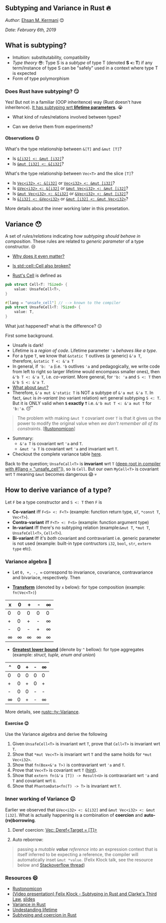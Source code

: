 Subtyping and Variance in Rust :fire:
-------------------------------------
*Author*: [Ehsan M. Kermani](https://ehsanmkermani.com/) :blush:

*Date: February 6th, 2019*

## What is subtyping?

* Intuition: substitutability, compatibility
* *Type theory*  :sunglasses:: Type S is a *subtype* of type T (denoted **S <: T**) if any term/instance of type S can be "safely" used in a context where type T is expected
* Form of type polymorphism

### Does Rust have subtyping? :smirk:

Yes! But not in a familiar (OOP inheritence) way (Rust doesn't have inheritence). [It has subtyping wrt **lifetime parameters**](http://featherweightmusings.blogspot.com/2014/03/subtyping-and-coercion-in-rust.html). :sob:

* What kind of rules/relations involved between types? 

* Can we derive them from experiments?

#### Observations :neutral_face:

What's the type relationship between `&[T]` and `&mut [T]`?

* Is [`&[i32] <: &mut [i32]`](https://play.rust-lang.org/?version=stable&mode=debug&edition=2015&gist=b364a672d7e6cb470c49fdf2a138290c)?
* Is [`&mut [i32] <: &[i32]`](https://play.rust-lang.org/?version=stable&mode=debug&edition=2015&gist=1a077048abc0ef534eeeb7d9e3cf9ba7)?

What's the type relationship between `Vec<T>` and the slice `[T]`?

* Is [`Vec<i32> <: &[i32]`](https://play.rust-lang.org/?version=stable&mode=debug&edition=2015&gist=f13fe69b4b815a38159ba367efa6ed7a) or [`Vec<i32> <: &mut [i32]`](https://play.rust-lang.org/?version=stable&mode=debug&edition=2015&gist=f05b06e248f39f1b162ba4c9fdb018db)?
* Is [`&Vec<i32> <: &[i32]`](https://play.rust-lang.org/?version=stable&mode=debug&edition=2015&gist=a7642f06e41f5190633b0f0530c5c316) or [`&mut Vec<i32> <: &mut [i32]`](https://play.rust-lang.org/?version=stable&mode=debug&edition=2015&gist=8cf6bbc6b6ca23ee5404ed83ae1d4857)?
* Is [`&mut Vec<i32> <: &[i32]`](https://play.rust-lang.org/?version=stable&mode=debug&edition=2015&gist=82a3ca9710d868b5fcce7a67a8b4d14e) or [`&Vec<i32> <: &mut [i32]`](https://play.rust-lang.org/?version=stable&mode=debug&edition=2015&gist=ad68f8fdfc636ed48b24ea45de29157f)?
* Is [`&[i32] <: &Vec<i32>`](https://play.rust-lang.org/?version=stable&mode=debug&edition=2015&gist=cb0221f34f3c7210703c2b24c64573b4) or [`&mut [i32] <: &mut Vec<i32>`](https://play.rust-lang.org/?version=stable&mode=debug&edition=2015&gist=3392fb12e94b9993b02c9797700ea845)?

More details about the inner working later in this presetation.

## Variance :hushed:

A set of *rules/relations* indicating *how subtyping should behave in composition*. These rules are related to *generic parameter* of a type constructor. :unamused:

* [Why does it even matter?](https://play.rust-lang.org/?version=stable&mode=debug&edition=2018&gist=95814e996026c754f946a87aaa3c4d22)

* [Is std::cell::Cell also broken?](https://play.rust-lang.org/?version=stable&mode=debug&edition=2018&gist=93be4c952552d35fae6d7eab73899fc6)

* [Rust's Cell](https://doc.rust-lang.org/src/core/cell.rs.html#240-242) is defined as 

```rust
pub struct Cell<T: ?Sized> {
    value: UnsafeCell<T>,
}

#[lang = "unsafe_cell"] // --> known to the compiler
pub struct UnsafeCell<T: ?Sized> {
    value: T,
}
```
What just happened? what is the difference? :confused:

First some background.

* Unsafe is dark!
* Lifetime is a *region of code*. Lifetime parameter `'a` *behaves like a type*.
* For a type `T`, we know that `&static T` outlives (a generic) `&'a T`, therefore, `&static T <: &'a T`
* In general, if `'b: 'a` (i.e. `'b` outlives `'a` and pedagogically, we write code from left to right so larger lifetime would encompass smaller ones), then `&'b T <: &'a T`, i.e. *co-variant*. More general, for `'b: 'a` and `S <: T` then `&'b S <: &'a T`.
* [What about `&mut`?](https://play.rust-lang.org/?version=stable&mode=debug&edition=2015&gist=d18b09887c5a8748397c617a9e7878e6)
* Therefore, `&'a mut &'static T` is NOT a subtype of `&'a mut &'a T`. In fact, `&mut` is *in-variant* (no variant relation) wrt general subtyping `S <: T`. But it is ONLY valid when **`S` exactly `T`** i.e. `&'b mut T <: &'a mut T` for `'b:'a`. :sleeping:

> The problem with making `&mut T` covariant over `T` is that it gives us the power to modify the original value when *we don't remember all of its constraints*. [[Rustonomicon](https://doc.rust-lang.org/nomicon/subtyping.html#variance)]

* Summary: 
    * `&'a T` is covariant wrt `'a` and `T`.
    * `&mut 'a T` is covariant wrt `'a` and invariant wrt `T`.
* Checkout the complete variance table [here](https://doc.rust-lang.org/nomicon/subtyping.html#variance).

Back to the question; `UnsafeCall<T>` is **invariant** wrt `T` ([deep root in compiler with #[lang = "unsafe_cell"]](https://users.rust-lang.org/t/why-unsafecell-t-is-invariant-wrt-t/24926)), so is `Cell`. But our own `MyCell<T>` is covariant wrt `T` meaning `&mut` becomes dangerous :scream: :skull:

## How to derive variance of a type?

Let `F` be a type constructor and `S <: T` then `F` is
* **Co-variant** iff `F<S> <: F<T>` (example: function return type, `&T`, `*const T`, `Vec<T>`).
* **Contra-variant** iff `F<T> <: F<S>` (example: function argument type)
* **In-variant** iff there's no subtyping relation (example:`&mut T`, `*mut T`, `UnsafeCell<T>`, `Cell<T>`).
* **Bi-variant** iff it's *both* covariant and contravariant i.e. generic parameter is not used (example: built-in type contructors `i32`, `bool`, `str`, `extern type` etc).

### Variance algebra :ghost:

* Let `0, +, -, ∞` correspond to invariance, covariance, contravariance and bivariace, respectively. Then

* [**Transform**](https://doc.rust-lang.org/nightly/nightly-rustc/rustc/ty/enum.Variance.html#method.xformhttps://doc.rust-lang.org/nightly/nightly-rustc/rustc_typeck/variance/xform/fn.glb.html) (denoted by `x` below): for type composition (example: `fn(Vec<T>)`)

| x | 0 | + | - | ∞ |
|---|---|---|---|---|
| 0 | 0 | 0 | 0 | 0 |
| + | 0 | + | - | ∞ |
| - | 0 | - | + | ∞ |
| ∞ | ∞ | ∞ | ∞ | ∞ |

* [**Greatest lower bound**](https://doc.rust-lang.org/nightly/nightly-rustc/rustc_typeck/variance/xform/fn.glb.html) (denote by `^` bellow): for type aggregates (example: *struct, tuple, enum and union*)

| ^ | 0 | + | - | ∞ |
|---|---|---|---|---|
| 0 | 0 | 0 | 0 | 0 |
| + | 0 | + | 0 | + |
| - | 0 | 0 | - | - |
| ∞ | 0 | + | - | ∞ |

More details, see [rustc::ty::Variance](https://doc.rust-lang.org/nightly/nightly-rustc/rustc/ty/enum.Variance.html).

#### Exercise :wink:

Use the Variance algebra and derive the following

1. Given `UnsafeCell<T>` is invariant wrt `T`, prove that `Cell<T>` is invariant wrt `T`.
2. Show that `*mut Vec<T>` is invariant wrt `T` and the same holds for `*mut Vec<i32>`.
3. Show that `fn(Box<&'a T>)` is contravariant wrt `'a` and `T`.
4. Prove that `Vec<T>` is covariant wrt `T` ([hint](https://github.com/rust-lang/rust/blob/master/src/liballoc/raw_vec.rs)).
5. Show that `extern fn(&'a [T]) -> Result<U>` is contravariant wrt `'a` and `T` and covariant wrt `U`.
6. Show that `PhantomData<fn(T) -> T>` is invariant wrt `T`.

### Inner working of Variance :relieved:

Earlier we observed that `&Vec<i32> <: &[i32]` and `&mut Vec<i32> <: &mut [i32]`. What is actually happening is a combination of **coercion** and **auto-(re)borrowing**.

1. Deref coercion: [Vec<T>: Deref<Target = [T]>](https://doc.rust-lang.org/src/alloc/vec.rs.html#1673-1683)

2. Auto reborrow: 
    
> passing a *mutable **value** reference* into an expression context that is itself inferred to be expecting a reference, the compiler will automatically inset `&mut *value`. (Felix Klock talk, see the resource below and [Stackoverflow thread](https://stackoverflow.com/questions/28519997/what-are-rusts-exact-auto-dereferencing-rules/28552082#28552082))

### Resources :smile:

* [Rustonomicon](https://doc.rust-lang.org/stable/nomicon/subtyping.html)
* [(Video presentation) Felix Klock - Subtyping in Rust and Clarke's Third Law](https://www.youtube.com/watch?v=fI4RG_uq-WU), [slides](http://pnkfx.org/presentations/rustfest-berlin-2016/slides.html)
* [Variance in Rust](https://medium.com/@kennytm/variance-in-rust-964134dd5b3e)
* [Undestanding lifetime](https://medium.com/nearprotocol/understanding-rust-lifetimes-e813bcd405fa)
* [Subtyping and coercion in Rust](http://featherweightmusings.blogspot.com/2014/03/subtyping-and-coercion-in-rust.html)
